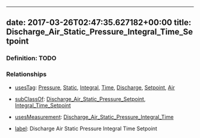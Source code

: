 
---
date: 2017-03-26T02:47:35.627182+00:00
title: Discharge_Air_Static_Pressure_Integral_Time_Setpoint
---
### Definition: TODO

### Relationships

* [usesTag](https://brickschema.org/schema/1.0/BrickFrame#usesTag): [Pressure](https://brickschema.org/schema/1.0/BrickTag#Pressure), [Static](https://brickschema.org/schema/1.0/BrickTag#Static), [Integral](https://brickschema.org/schema/1.0/BrickTag#Integral), [Time](https://brickschema.org/schema/1.0/BrickTag#Time), [Discharge](https://brickschema.org/schema/1.0/BrickTag#Discharge), [Setpoint](https://brickschema.org/schema/1.0/BrickTag#Setpoint), [Air](https://brickschema.org/schema/1.0/BrickTag#Air)

* [subClassOf](http://www.w3.org/2000/01/rdf-schema#subClassOf): [Discharge_Air_Static_Pressure_Setpoint](https://brickschema.org/schema/1.0/Brick#Discharge_Air_Static_Pressure_Setpoint), [Integral_Time_Setpoint](https://brickschema.org/schema/1.0/Brick#Integral_Time_Setpoint)

* [usesMeasurement](https://brickschema.org/schema/1.0/BrickFrame#usesMeasurement): [Discharge_Air_Static_Pressure_Integral_Time](https://brickschema.org/schema/1.0/Brick#Discharge_Air_Static_Pressure_Integral_Time)

* [label](http://www.w3.org/2000/01/rdf-schema#label): Discharge Air Static Pressure Integral Time Setpoint
